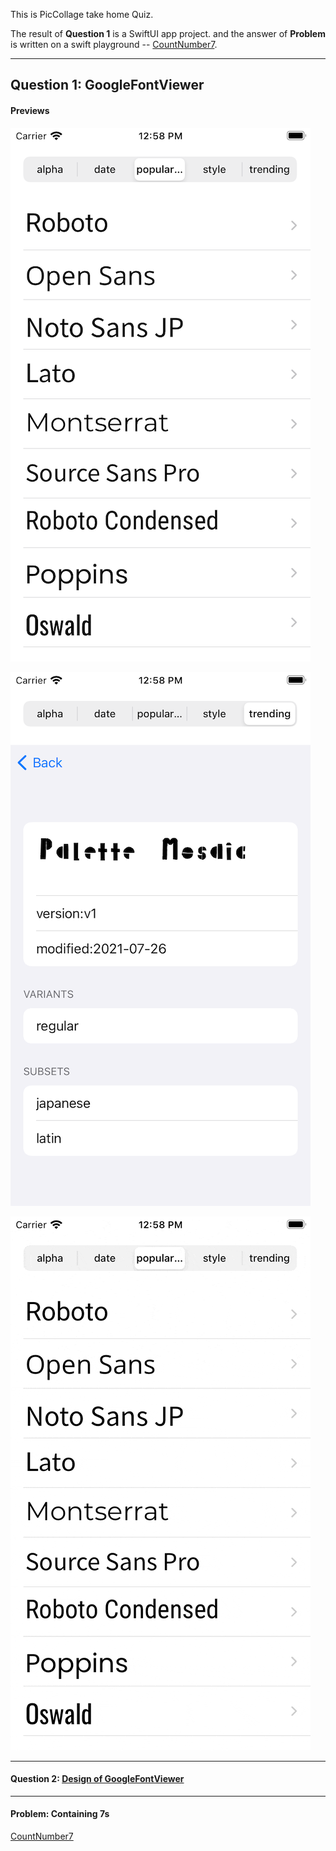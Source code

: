 This is PicCollage take home Quiz.

The result of **Question 1** is a SwiftUI app project. and the answer of **Problem** is written on a swift playground -- [CountNumber7](#problem-containing-7s).

---

## Question 1: GoogleFontViewer

#### Previews

![Preview](FontViewer.png)

![Preview Detail](FontViewer_Detail.png)

![Record](FontViewer.gif)

---
#### Question 2: [Design of GoogleFontViewer](Design.md)

---
#### Problem: Containing 7s
[CountNumber7](CountNumber7.playground/Contents.swift)
